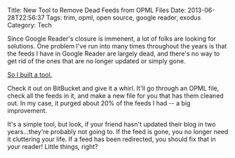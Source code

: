 Title: New Tool to Remove Dead Feeds from OPML Files
Date: 2013-06-28T22:56:37
Tags: trim, opml, open source, google reader, exodus
Category: Tech

Since Google Reader's closure is immenent, a lot of folks are looking for 
solutions. One problem I've run into many times throughout the years is that
the feeds I have in Google Reader are largely dead, and there's no way to get
rid of the ones that are no longer updated or simply gone. 

[So I built a tool.][1]

Check it out on BitBucket and give it a whirl. It'll go through an OPML file, 
check all the feeds in it, and make a new file for you that has them cleaned
out. In my case, it purged about 20% of the feeds I had -- a big improvement. 

It's a simple tool, but look, if your friend hasn't updated their blog in 
two years...they're probably not going to. If the feed is gone, you no longer 
need it cluttering your life. If a feed has been redirected, you should fix 
that in your reader! Little things, right?

[1]: https://bitbucket.org/mlissner/trim-my-feeds/overview
